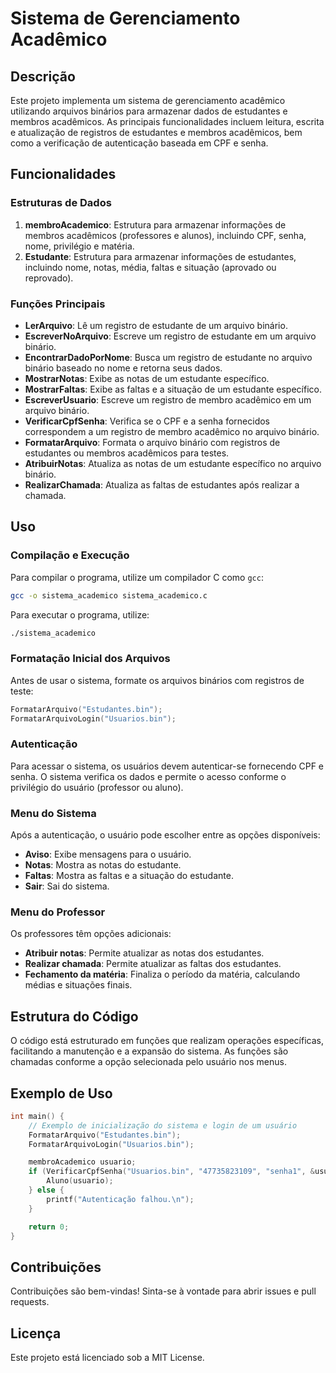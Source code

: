 ﻿# Sistema de Gerenciamento Acadêmico

## Descrição

Este projeto implementa um sistema de gerenciamento acadêmico utilizando arquivos binários para armazenar dados de estudantes e membros acadêmicos. As principais funcionalidades incluem leitura, escrita e atualização de registros de estudantes e membros acadêmicos, bem como a verificação de autenticação baseada em CPF e senha.

## Funcionalidades

### Estruturas de Dados
1. **membroAcademico**: Estrutura para armazenar informações de membros acadêmicos (professores e alunos), incluindo CPF, senha, nome, privilégio e matéria.
2. **Estudante**: Estrutura para armazenar informações de estudantes, incluindo nome, notas, média, faltas e situação (aprovado ou reprovado).

### Funções Principais
- **LerArquivo**: Lê um registro de estudante de um arquivo binário.
- **EscreverNoArquivo**: Escreve um registro de estudante em um arquivo binário.
- **EncontrarDadoPorNome**: Busca um registro de estudante no arquivo binário baseado no nome e retorna seus dados.
- **MostrarNotas**: Exibe as notas de um estudante específico.
- **MostrarFaltas**: Exibe as faltas e a situação de um estudante específico.
- **EscreverUsuario**: Escreve um registro de membro acadêmico em um arquivo binário.
- **VerificarCpfSenha**: Verifica se o CPF e a senha fornecidos correspondem a um registro de membro acadêmico no arquivo binário.
- **FormatarArquivo**: Formata o arquivo binário com registros de estudantes ou membros acadêmicos para testes.
- **AtribuirNotas**: Atualiza as notas de um estudante específico no arquivo binário.
- **RealizarChamada**: Atualiza as faltas de estudantes após realizar a chamada.

## Uso

### Compilação e Execução
Para compilar o programa, utilize um compilador C como `gcc`:
```sh
gcc -o sistema_academico sistema_academico.c
```

Para executar o programa, utilize:
```sh
./sistema_academico
```

### Formatação Inicial dos Arquivos
Antes de usar o sistema, formate os arquivos binários com registros de teste:
```c
FormatarArquivo("Estudantes.bin");
FormatarArquivoLogin("Usuarios.bin");
```

### Autenticação
Para acessar o sistema, os usuários devem autenticar-se fornecendo CPF e senha. O sistema verifica os dados e permite o acesso conforme o privilégio do usuário (professor ou aluno).

### Menu do Sistema
Após a autenticação, o usuário pode escolher entre as opções disponíveis:
- **Aviso**: Exibe mensagens para o usuário.
- **Notas**: Mostra as notas do estudante.
- **Faltas**: Mostra as faltas e a situação do estudante.
- **Sair**: Sai do sistema.

### Menu do Professor
Os professores têm opções adicionais:
- **Atribuir notas**: Permite atualizar as notas dos estudantes.
- **Realizar chamada**: Permite atualizar as faltas dos estudantes.
- **Fechamento da matéria**: Finaliza o período da matéria, calculando médias e situações finais.

## Estrutura do Código
O código está estruturado em funções que realizam operações específicas, facilitando a manutenção e a expansão do sistema. As funções são chamadas conforme a opção selecionada pelo usuário nos menus.

## Exemplo de Uso
```c
int main() {
    // Exemplo de inicialização do sistema e login de um usuário
    FormatarArquivo("Estudantes.bin");
    FormatarArquivoLogin("Usuarios.bin");

    membroAcademico usuario;
    if (VerificarCpfSenha("Usuarios.bin", "47735823109", "senha1", &usuario)) {
        Aluno(usuario);
    } else {
        printf("Autenticação falhou.\n");
    }

    return 0;
}
```

## Contribuições
Contribuições são bem-vindas! Sinta-se à vontade para abrir issues e pull requests.

## Licença
Este projeto está licenciado sob a MIT License.
